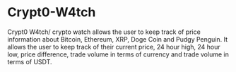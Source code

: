 # Crypt0-W4tch
Crypt0 W4tch/ crypto watch allows the user to keep track of price information about Bitcoin, Ethereum, XRP, Doge Coin and Pudgy Penguin. It allows the user to keep track of their current price, 24 hour high, 24 hour low, price difference, trade volume in terms of currency and trade volume in terms of USDT.
